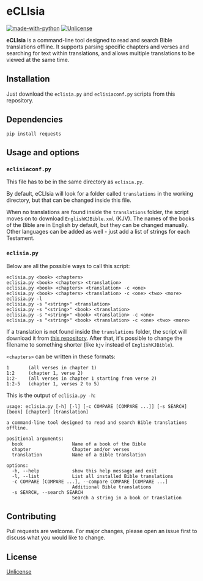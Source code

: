 # eCLIsia
[![made-with-python](https://img.shields.io/badge/Made%20with-Python-1f425f.svg)](https://www.python.org/)
[![Unlicense](https://img.shields.io/badge/License-Unlicense-blue.svg)](https://unlicense.org/)

**eCLIsia** is a command-line tool designed to read and search Bible translations offline. It supports parsing specific chapters and verses and searching for text within translations, and allows multiple translations to be viewed at the same time.

## Installation

Just download the `eclisia.py` and `eclisiaconf.py` scripts from this repository.

## Dependencies
```
pip install requests
```

## Usage and options
### `eclisiaconf.py`
This file has to be in the same directory as `eclisia.py`.

By default, eCLIsia will look for a folder called `translations` in the working directory, but that can be changed inside this file.

When no translations are found inside the `translations` folder, the script moves on to download `EnglishKJBible.xml` (KJV). The names of the books of the Bible are in English by default, but they can be changed manually. Other languages can be added as well - just add a list of strings for each Testament.
### `eclisia.py`
Below are all the possible ways to call this script:
```
eclisia.py <book> <chapters>
eclisia.py <book> <chapters> <translation>
eclisia.py <book> <chapters> <translation> -c <one>
eclisia.py <book> <chapters> <translation> -c <one> <two> <more>
eclisia.py -l
eclisia.py -s "<string>" <translation>
eclisia.py -s "<string>" <book> <translation>
eclisia.py -s "<string>" <book> <translation> -c <one>
eclisia.py -s "<string>" <book> <translation> -c <one> <two> <more>
```
If a translation is not found inside the `translations` folder, the script will download it from [this repository](https://github.com/Beblia/Holy-Bible-XML-Format). After that, it's possible to change the filename to something shorter (like `kjv` instead of `EnglishKJBible`).

`<chapters>` can be written in these formats:
```
1       (all verses in chapter 1)
1:2     (chapter 1, verse 2)
1:2-    (all verses in chapter 1 starting from verse 2)
1:2-5   (chapter 1, verses 2 to 5)
```

This is the output of `eclisia.py -h`:
```
usage: eclisia.py [-h] [-l] [-c COMPARE [COMPARE ...]] [-s SEARCH] [book] [chapter] [translation]

a command-line tool designed to read and search Bible translations offline.

positional arguments:
  book                  Name of a book of the Bible
  chapter               Chapter and/or verses
  translation           Name of a Bible translation

options:
  -h, --help            show this help message and exit
  -l, --list            List all installed Bible translations
  -c COMPARE [COMPARE ...], --compare COMPARE [COMPARE ...]
                        Additional Bible translations
  -s SEARCH, --search SEARCH
                        Search a string in a book or translation
```

## Contributing

Pull requests are welcome. For major changes, please open an issue first
to discuss what you would like to change.

## License

[Unlicense](UNLICENSE)
